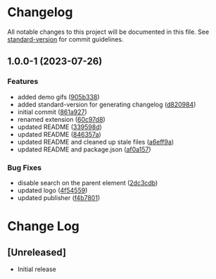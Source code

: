 # Changelog

All notable changes to this project will be documented in this file. See [standard-version](https://github.com/conventional-changelog/standard-version) for commit guidelines.

## 1.0.0-1 (2023-07-26)


### Features

* added demo gifs ([905b338](https://github.com/katcy/commentify/commit/905b338ea3dd2dbb2882cb1711f14301351fd48d))
* added standard-version for generating changelog ([d820984](https://github.com/katcy/commentify/commit/d820984e011d2373446367306e5c42bd197b7b7e))
* initial commit ([861a927](https://github.com/katcy/commentify/commit/861a927de6e4d8f0383d2adf45d3605a27ce7798))
* renamed extension ([60c97d8](https://github.com/katcy/commentify/commit/60c97d8b9e222b9def8ef2322084acdc8c8543d2))
* updated README ([339598d](https://github.com/katcy/commentify/commit/339598d629304b89347aa8900e1cf4d95b0e370b))
* updated README ([846357a](https://github.com/katcy/commentify/commit/846357a3c43d5ed88bff2039de4c5cf7a1f6cbed))
* updated README and cleaned up stale files ([a6eff9a](https://github.com/katcy/commentify/commit/a6eff9a341d16ce86d936a63c07bad089d9d75e3))
* updated README and package.json ([af0a157](https://github.com/katcy/commentify/commit/af0a1571a34c6bb6e1cabee200f23326de9ae348))


### Bug Fixes

* disable search on the parent element ([2dc3cdb](https://github.com/katcy/commentify/commit/2dc3cdba8b03e3e74dad6a554af853659a73ea0c))
* updated logo ([4f54559](https://github.com/katcy/commentify/commit/4f545593384190583a205c2220af2b2dfd7b121d))
* updated publisher ([f4b7801](https://github.com/katcy/commentify/commit/f4b780125217628e177e8db7ca86b337f887597d))

# Change Log

## [Unreleased]

- Initial release
